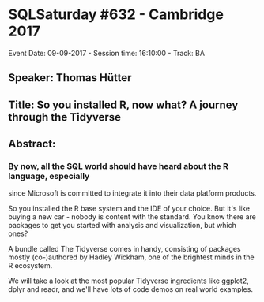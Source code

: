 # SQLSaturday #632 - Cambridge 2017
Event Date: 09-09-2017 - Session time: 16:10:00 - Track: BA
## Speaker: Thomas Hütter
## Title: So you installed R, now what? A journey through the Tidyverse
## Abstract:
### By now, all the SQL world should have heard about the R language, especially
since Microsoft is committed to integrate it into their data platform products.

So you installed the R base system and the IDE of your choice. But it's like
buying a new car - nobody is content with the standard. You know there are
packages to get you started with analysis and visualization, but which ones?

A bundle called The Tidyverse comes in handy, consisting of packages mostly
(co-)authored by Hadley Wickham, one of the brightest minds in the R ecosystem.

We will take a look at the most popular Tidyverse ingredients like ggplot2,
dplyr and readr, and we'll have lots of code demos on real world examples.
